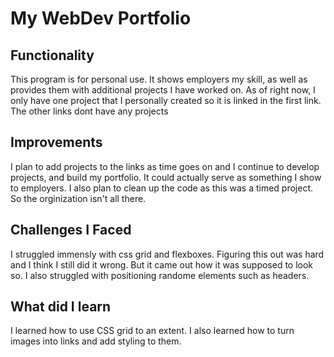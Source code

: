 # My WebDev Portfolio

## Functionality
This program is for personal use. It shows employers my skill, as 
well as provides them with additional projects I have worked on.
As of right now, I only have one project that I personally created
so it is linked in the first link. The other links dont have any
projects

## Improvements
I plan to add projects to the links as time goes on and I continue
to develop projects, and build my portfolio. It could actually serve as
something I show to employers. I also plan to clean up the code as this
was a timed project. So the orginization isn't all there. 

## Challenges I Faced
I struggled immensly with css grid and flexboxes. Figuring this out was
hard and I think I still did it wrong. But it came out how it was supposed to look so. I also struggled with positioning randome elements such as headers.

## What did I learn
I learned how to use CSS grid to an extent. I also learned how to turn images into links and add styling to them.